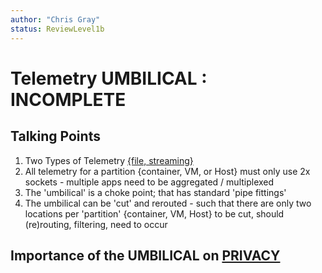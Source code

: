 ```yaml
---
author: "Chris Gray"
status: ReviewLevel1b
---
```


# Telemetry UMBILICAL : INCOMPLETE

## Talking Points

1. Two Types of Telemetry
   [{file, streaming}](./PositionPaper.FileAndStreaming.document.md)
1. All telemetry for a partition {container, VM, or Host} must only use 2x
   sockets - multiple apps need to be aggregated / multiplexed
1. The 'umbilical' is a choke point; that has standard 'pipe fittings'
1. The umbilical can be 'cut' and rerouted - such that there are only two
   locations per 'partition' {container, VM, Host} to be cut, should
   (re)routing, filtering, need to occur

## Importance of the UMBILICAL on [PRIVACY](./PositionPaper.DataOwnershipIsntAlwaysClear.document.md)
